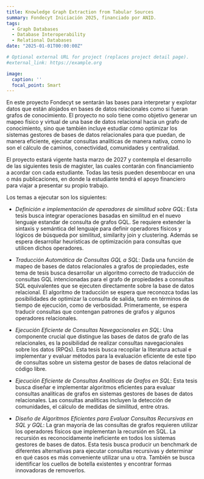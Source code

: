 ```yaml
---
title: Knowledge Graph Extraction from Tabular Sources
summary: Fondecyt Iniciación 2025, financiado por ANID.
tags:
  - Graph Databases
  - Database Interoperability
  - Relational Databases
date: "2025-01-01T00:00:00Z"

# Optional external URL for project (replaces project detail page).
#external_link: https://example.org

image:
  caption: ''
  focal_point: Smart
---
```


En este proyecto Fondecyt se sentarán las bases para interpretar y explotar datos que están alojados en bases de datos relacionales como si fueran grafos de conocimiento. El proyecto no solo tiene como objetivo generar un mapeo físico y virtual de una base de datos relacional hacia un grafo de conocimiento, sino que también incluye estudiar cómo optimizar los sistemas gestores de bases de datos relacionales para que puedan, de manera eficiente, ejecutar consultas analíticas de manera nativa, como lo son el cálculo de caminos, conectividad, comunidades y centralidad.

El proyecto estará vigente hasta marzo de 2027 y contempla el desarrollo de las siguientes tesis de magister, las cuales contarán con financiamiento a acordar con cada estudiante. Todas las tesis pueden desembocar en una o más publicaciones, en donde la estudiante tendrá el apoyo financiero para viajar a presentar su propio trabajo.

Los temas a ejecutar son los siguientes:

- *Definición e implementación de operadores de similitud sobre GQL*: Esta tesis busca integrar operaciones basadas en similitud en el nuevo lenguaje estandar de consulta de grafos GQL. Se requiere extender la sintaxis y semántica del lenguaje para definir operadores físicos y lógicos de búsqueda por similitud, similarity join y clustering. Además se espera desarrollar heurísticas de optimización para consultas que utilicen dichos operadores.

- *Traducción Automática de Consultas GQL a SQL*:  Dada una función de mapeo de bases de datos relacionales a grafos de propiedades, este tema de tesis busca desarrollar un algoritmo correcto de traducción de consultas GQL intencionadas para el grafo de propiedades a consultas SQL equivalentes que se ejecuten directamente sobre la base de datos relacional. El algoritmo de traducción se espera que reconozca todas las posibilidades de optimizar la consulta de salida, tanto en términos de tiempo de ejecución, como de verbosidad. Primeramente, se espera traducir consultas que contengan patrones de grafos y algunos operadores relacionales.

- *Ejecución Eficiente de Consultas Navegacionales en SQL*: Una componente crucial que distingue las bases de datos de grafo de las relacionales, es la posibilidad de realizar consultas navegacionales sobre los datos (RPQs). Esta tesis busca recopilar la literatura actual e implementar y evaluar métodos para la evaluación eficiente de este tipo de consultas sobre un sistema gestor de bases de datos relacional de código libre.

- *Ejecución Eficiente de Consultas Analíticas de Grafos en SQL*: Esta tesis busca diseñar e implementar algoritmos eficientes para evaluar consultas analíticas de grafos en sistemas gestores de bases de datos relacionales. Las consultas analíticas incluyen la detección de comunidades, el cálculo de medidas de similitud, entre otras.

- *Diseño de Algoritmos Eficientes para Evaluar Consultas Recursivas en SQL y GQL*: La gran mayoría de las consultas de grafos requieren utilizar los operadores físicos que implementan la recursión en SQL. La recursión es reconocidamente ineficiente en todos los sistemas gestores de bases de datos. Esta tesis busca producir un benchmark de diferentes alternativas para ejecutar consultas recursivas y determinar en qué casos es más conveniente utilizar una u otra. También se busca identificar los cuellos de botella existentes y encontrar formas innovadoras de removerlos.